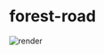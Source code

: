 # forest-road
![render](https://github.com/user-attachments/assets/ac0d2f6c-bbe6-48e2-822c-96a209196099)
